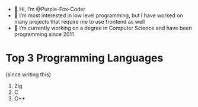 - 👋 Hi, I’m @Purple-Fox-Coder
- 👀 I’m most interested in low level programming, but I have worked on many projects that require me to use frontend as well
- 🌱 I’m currently working on a degree in Computer Science and have been programming since 2011

# Top 3 Programming Languages
(since writing this)

1. Zig
2. C
3. C++
